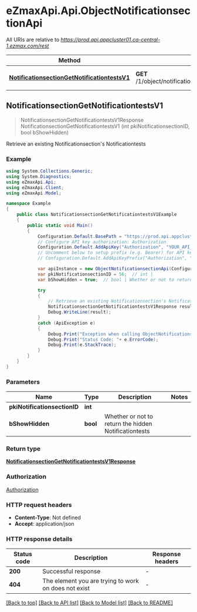 # eZmaxApi.Api.ObjectNotificationsectionApi

All URIs are relative to *https://prod.api.appcluster01.ca-central-1.ezmax.com/rest*

Method | HTTP request | Description
------------- | ------------- | -------------
[**NotificationsectionGetNotificationtestsV1**](ObjectNotificationsectionApi.md#notificationsectiongetnotificationtestsv1) | **GET** /1/object/notificationsection/{pkiNotificationsectionID}/getNotificationtests | Retrieve an existing Notificationsection&#39;s Notificationtests



## NotificationsectionGetNotificationtestsV1

> NotificationsectionGetNotificationtestsV1Response NotificationsectionGetNotificationtestsV1 (int pkiNotificationsectionID, bool bShowHidden)

Retrieve an existing Notificationsection's Notificationtests

### Example

```csharp
using System.Collections.Generic;
using System.Diagnostics;
using eZmaxApi.Api;
using eZmaxApi.Client;
using eZmaxApi.Model;

namespace Example
{
    public class NotificationsectionGetNotificationtestsV1Example
    {
        public static void Main()
        {
            Configuration.Default.BasePath = "https://prod.api.appcluster01.ca-central-1.ezmax.com/rest";
            // Configure API key authorization: Authorization
            Configuration.Default.AddApiKey("Authorization", "YOUR_API_KEY");
            // Uncomment below to setup prefix (e.g. Bearer) for API key, if needed
            // Configuration.Default.AddApiKeyPrefix("Authorization", "Bearer");

            var apiInstance = new ObjectNotificationsectionApi(Configuration.Default);
            var pkiNotificationsectionID = 56;  // int | 
            var bShowHidden = true;  // bool | Whether or not to return the hidden Notificationtests

            try
            {
                // Retrieve an existing Notificationsection's Notificationtests
                NotificationsectionGetNotificationtestsV1Response result = apiInstance.NotificationsectionGetNotificationtestsV1(pkiNotificationsectionID, bShowHidden);
                Debug.WriteLine(result);
            }
            catch (ApiException e)
            {
                Debug.Print("Exception when calling ObjectNotificationsectionApi.NotificationsectionGetNotificationtestsV1: " + e.Message );
                Debug.Print("Status Code: "+ e.ErrorCode);
                Debug.Print(e.StackTrace);
            }
        }
    }
}
```

### Parameters


Name | Type | Description  | Notes
------------- | ------------- | ------------- | -------------
 **pkiNotificationsectionID** | **int**|  | 
 **bShowHidden** | **bool**| Whether or not to return the hidden Notificationtests | 

### Return type

[**NotificationsectionGetNotificationtestsV1Response**](NotificationsectionGetNotificationtestsV1Response.md)

### Authorization

[Authorization](../README.md#Authorization)

### HTTP request headers

- **Content-Type**: Not defined
- **Accept**: application/json


### HTTP response details
| Status code | Description | Response headers |
|-------------|-------------|------------------|
| **200** | Successful response |  -  |
| **404** | The element you are trying to work on does not exist |  -  |

[[Back to top]](#)
[[Back to API list]](../README.md#documentation-for-api-endpoints)
[[Back to Model list]](../README.md#documentation-for-models)
[[Back to README]](../README.md)

